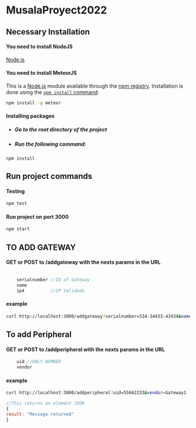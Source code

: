# MusalaProyect2022


## Necessary Installation
#### You need to install NodeJS
[Node.js](https://nodejs.org/en/)

#### You need to install MeteorJS 
This is a [Node.js](https://nodejs.org/en/) module available through the
[npm registry](https://www.npmjs.com/). Installation is done using the
[`npm install` command](https://docs.npmjs.com/getting-started/installing-npm-packages-locally):
```bash
npm install -g meteor
```
#### Installing packages

- #####  Go to the root directory of the project
- #####  Run the following command: 
`npm install`



## Run project commands
#### Testing
```bash
npm test
```
#### Run project on port 3000
```bash
npm start
```

## TO ADD GATEWAY
#### GET or POST to /addgateway with the nexts params in the URL
```js

    serialnumber //ID of Gateway
    name 
    ip4          //IP Validada

```
#### example
```bash
curl http://localhost:3000/addgateway?serialnumber=334-34433-43434&name=Gateway1&ip4=192.168.1.1
```

## To add Peripheral
#### GET or POST to /addperipheral with the nexts params in the URL
```js
    uid //ONLY NUMBER
    vendor
```
#### example
```bash
curl http://localhost:3000/addperipheral?uid=55662233&vendor=Gateway1
```
```js
//This returns an element JSON
{
result: "Message returned"
}
```